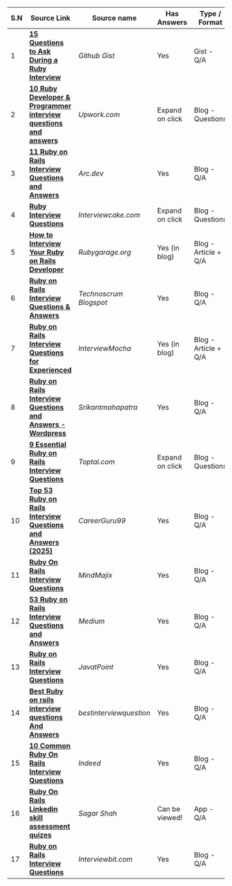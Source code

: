 | S.N | Source Link                                                                                                                                                  | Source name             | Has Answers     | Type / Format                | Published  |
|-----|--------------------------------------------------------------------------------------------------------------------------------------------------------------|-------------------------|-----------------|----------------------|------------|
| 1   | **[15 Questions to Ask During a Ruby Interview](https://gist.github.com/ryansobol/5252653)**                                                                 | _Github Gist_           | Yes             | Gist - Q/A           | June 2008  |
| 2   | **[10 Ruby Developer & Programmer interview questions and answers](https://www.upwork.com/i/interview-questions/ruby/)**                                     | _Upwork.com_            | Expand on click | Blog - Questions     |  N/A       |
| 3   | **[11 Ruby on Rails Interview Questions and Answers](https://arc.dev/talent-blog/ruby-on-rails-interview-questions/)**                                       | _Arc.dev_               | Yes             | Blog - Q/A           | April 2024 |
| 4   | **[Ruby Interview Questions ](https://www.interviewcake.com/ruby-interview-questions)**                                                                          | _Interviewcake.com_     | Expand on click | Blog - Questions     | N/A        |
| 5   | **[How to Interview Your Ruby on Rails Developer ](https://rubygarage.org/blog/how-to-interview-your-ruby-on-rails-developer)**                                  | _Rubygarage.org_        | Yes (in blog)   | Blog - Article + Q/A | Jan 2020   |
| 6   | **[Ruby on Rails Interview Questions & Answers ](http://technoscrum.blogspot.com/2013/07/ruby-on-rails-interview-questions.html)**                               | _Technoscrum Blogspot_  | Yes             | Blog - Q/A           | July 2013  |
| 7   | **[Ruby on Rails Interview Questions for Experienced](https://blog.interviewmocha.com/ruby-on-rails-interview-questions-for-experienced/)**                      | _InterviewMocha_        | Yes (in blog)   | Blog - Article + Q/A | March 2016 |
| 8   | **[Ruby on Rails Interview Questions and Answers -Wordpress](https://srikantmahapatra.wordpress.com/2013/11/07/ruby-on-rails-interview-questions-and-answers/)** | _Srikantmahapatra_      | Yes             | Blog - Q/A           | Nov 2013   |
| 9   | **[9 Essential Ruby on Rails Interview Questions](https://www.toptal.com/ruby-on-rails/interview-questions)**                                                    | _Toptal.com_            | Expand on click | Blog - Questions     | N/A        |
| 10  | **[Top 53 Ruby on Rails Interview Questions and Answers (2025)](https://career.guru99.com/top-34-ruby-on-rail-interview-questions/)**                            | _CareerGuru99_          | Yes             | Blog - Q/A           | Dec 2024   |
| 11  | **[Ruby On Rails Interview Questions](https://mindmajix.com/ruby-rails-interview-questions)**                                                                    | _MindMajix_             | Yes             | Blog - Q/A           | N/A        |
| 12  | **[53 Ruby on Rails Interview Questions and Answers](https://medium.com/better-programming/53-ruby-on-rails-interview-questions-and-answers-eb99eed1aeb7)**      | _Medium_                | Yes             | Blog - Q/A           | Apr 2024   |
| 13  | **[Ruby on Rails Interview Questions](https://www.javatpoint.com/ruby-on-rails-interview-questions)**                                                            | _JavatPoint_            | Yes             | Blog - Q/A           | N/A        |
| 14  | **[Best Ruby on rails interview questions And Answers](https://www.bestinterviewquestion.com/ruby-on-rails-interview-questions)**                                | _bestinterviewquestion_ | Yes             | Blog - Q/A           | Feb 2023   |
| 15  | **[10 Common Ruby On Rails Interview Questions](https://www.indeed.com/career-advice/interviewing/ruby-on-rails-interview-questions)**                           | _Indeed_                | Yes             | Blog - Q/A           | Aug 2024   |
| 16  | **[Ruby On Rails Linkedin skill assessment quizes](https://skill-assess-api.vercel.app/quizes/%5BRubi-on-Rails%5D)**                                             | _Sagar Shah_            | Can be viewed!  | App - Q/A            | N/A        |
| 17  | **[Ruby on Rails Interview Questions](https://www.interviewbit.com/ruby-on-rails-interview-questions/#freshers)**                                                | _Interviewbit.com_      | Yes             | Blog - Q/A           | Dec 2024   |
